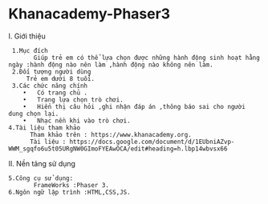 # Khanacademy-Phaser3

I.	Giới thiệu 

     1.Mục đích
           Giúp trẻ em có thể lựa chọn được những hành động sinh hoạt hằng ngày :hành động nào nên làm ,hành động nào không nên làm.
     2.Đối tượng người dùng
         Trẻ em dưới 8 tuổi.     
     3.Các chức năng chính
        •	Có trang chủ .
        •	Trang lựa chọn trò chơi.
        •	Hiển thị câu hỏi ,ghi nhận đáp án ,thông báo sai cho người dung chọn lại.
        •	Nhạc nền khi vào trò chơi.
    4.Tài liệu tham khảo
          Tham khảo trên : https://www.khanacademy.org.
          Tài liệu : https://docs.google.com/document/d/1EUbniAZvp-WWM_sgqfo6u5t05URgNW0GImoFYEAwOCA/edit#heading=h.lbp14wbvsx66
II.	Nền tảng sử dụng

    5.Công cụ sử dụng: 
           FrameWorks :Phaser 3.
    6.Ngôn ngữ lập trình :HTML,CSS,JS.
 

